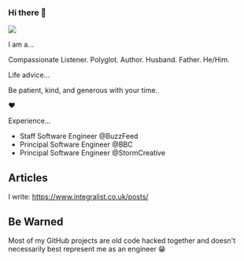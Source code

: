 ### Hi there 👋

![](https://media.giphy.com/media/PlyUFbzqM6lnwmB4dW/giphy.gif)

I am a... 

Compassionate Listener. Polyglot. Author. Husband. Father. He/Him.

Life advice...

Be patient, kind, and generous with your time.

❤️

Experience...

- Staff Software Engineer @BuzzFeed
- Principal Software Engineer @BBC
- Principal Software Engineer @StormCreative

## Articles

I write: https://www.integralist.co.uk/posts/

## Be Warned

Most of my GitHub projects are old code hacked together and doesn't necessarily best represent me as an engineer :grin:

<!--
**Integralist/Integralist** is a ✨ _special_ ✨ repository because its `README.md` (this file) appears on your GitHub profile.

Here are some ideas to get you started:

- 🔭 I’m currently working on ...
- 🌱 I’m currently learning ...
- 👯 I’m looking to collaborate on ...
- 🤔 I’m looking for help with ...
- 💬 Ask me about ...
- 📫 How to reach me: ...
- 😄 Pronouns: ...
- ⚡ Fun fact: ...
-->
